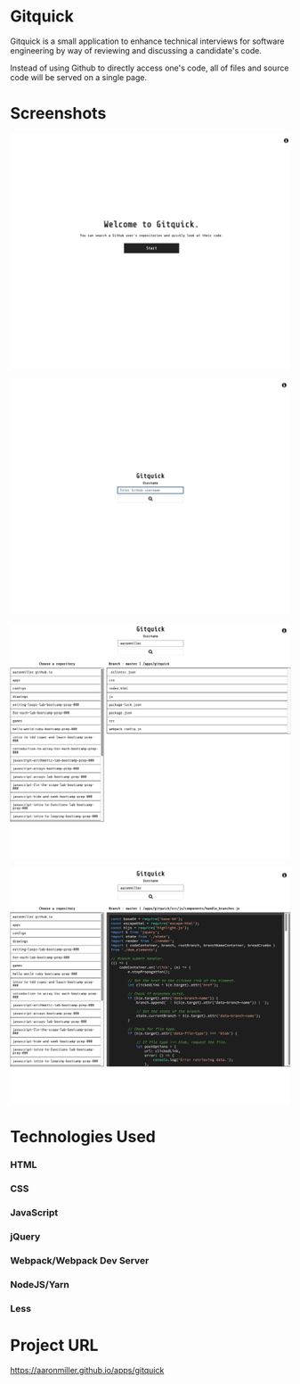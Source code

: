 Gitquick
========

Gitquick is a small application to enhance technical interviews for software engineering by way of reviewing and discussing a candidate's code.

Instead of using Github to directly access one's code, all of files and source code will be served on a single page.

Screenshots
===========
![Gitquick Homepage](./src/static/img/gitquick_screenshot_1.png)

![Gitquick Form](./src/static/img/gitquick_screenshot_2.png)

![Gitquick Data](./src/static/img/gitquick_screenshot_3.png)

![Gitquick Source code](./src/static/img/gitquick_screenshot_4.png)

Technologies Used
=================
### HTML
### CSS
### JavaScript
### jQuery
### Webpack/Webpack Dev Server
### NodeJS/Yarn
### Less

Project URL
===========
https://aaronmiller.github.io/apps/gitquick
